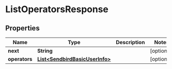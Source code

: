 

# ListOperatorsResponse


## Properties

| Name | Type | Description | Notes |
|------------ | ------------- | ------------- | -------------|
|**next** | **String** |  |  [optional] |
|**operators** | [**List&lt;SendbirdBasicUserInfo&gt;**](SendbirdBasicUserInfo.md) |  |  [optional] |



